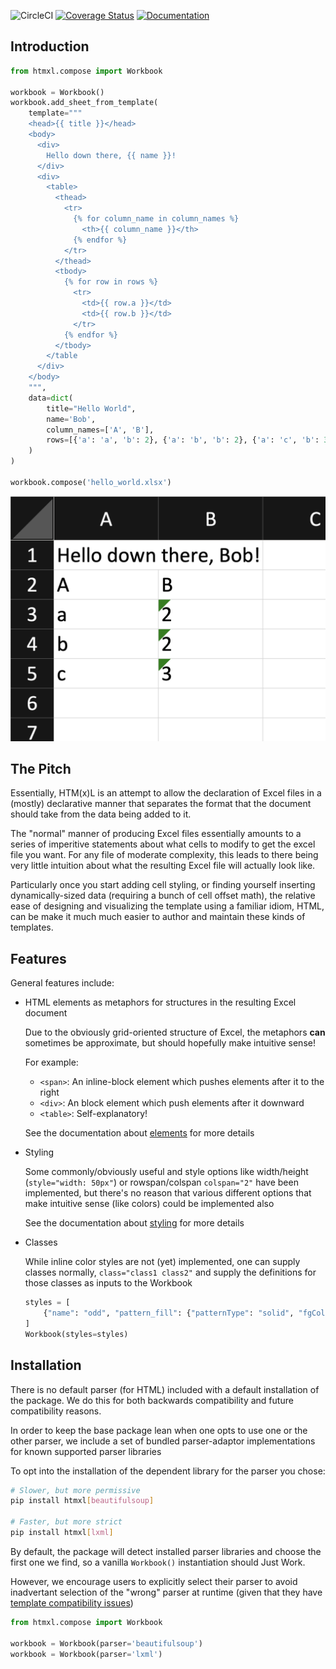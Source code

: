 ![CircleCI](https://img.shields.io/circleci/build/gh/schireson/htmxl/master) [![Coverage
Status](https://coveralls.io/repos/github/schireson/htmxl/badge.svg?branch=master)](https://coveralls.io/github/schireson/htmxl?branch=master)
[![Documentation](https://readthedocs.org/projects/htmxl/badge/?version=latest)](https://htmxl.readthedocs.io/en/latest/?badge=latest)

## Introduction

``` python
from htmxl.compose import Workbook

workbook = Workbook()
workbook.add_sheet_from_template(
    template="""
    <head>{{ title }}</head>
    <body>
      <div>
        Hello down there, {{ name }}!
      </div>
      <div>
        <table>
          <thead>
            <tr>
              {% for column_name in column_names %}
                <th>{{ column_name }}</th>
              {% endfor %}
            </tr>
          </thead>
          <tbody>
            {% for row in rows %}
              <tr>
                <td>{{ row.a }}</td>
                <td>{{ row.b }}</td>
              </tr>
            {% endfor %}
          </tbody>
        </table
      </div>
    </body>
    """,
    data=dict(
        title="Hello World",
        name='Bob',
        column_names=['A', 'B'],
        rows=[{'a': 'a', 'b': 2}, {'a': 'b', 'b': 2}, {'a': 'c', 'b': 3}],
    )
)

workbook.compose('hello_world.xlsx')
```

![example](https://github.com/schireson/htmxl/blob/main/docs/_static/readme.png)

## The Pitch

Essentially, HTM(x)L is an attempt to allow the declaration of Excel files in a (mostly) declarative
manner that separates the format that the document should take from the data being added to it.

The "normal" manner of producing Excel files essentially amounts to a series of imperitive
statements about what cells to modify to get the excel file you want. For any file of moderate
complexity, this leads to there being very little intuition about what the resulting Excel file will
actually look like.

Particularly once you start adding cell styling, or finding yourself inserting dynamically-sized
data (requiring a bunch of cell offset math), the relative ease of designing and visualizing the
template using a familiar idiom, HTML, can be make it much much easier to author and maintain these
kinds of templates.

## Features

General features include:

- HTML elements as metaphors for structures in the resulting Excel document

  Due to the obviously grid-oriented structure of Excel, the metaphors **can** sometimes be
  approximate, but should hopefully make intuitive sense!

  For example:

  - `<span>`: An inline-block element which pushes elements after it to the right
  - `<div>`: An block element which push elements after it downward
  - `<table>`: Self-explanatory!

  See the documentation about
  [elements](https://htmxl.readthedocs.io/en/latest/design/elements.html) for more details

- Styling

  Some commonly/obviously useful and style options like width/height (`style="width: 50px"`) or
  rowspan/colspan `colspan="2"` have been implemented, but there's no reason that various different
  options that make intuitive sense (like colors) could be implemented also

  See the documentation about [styling](https://htmxl.readthedocs.io/en/latest/design/styling.html)
  for more details

- Classes

  While inline color styles are not (yet) implemented, one can supply classes normally,
  `class="class1 class2"` and supply the definitions for those classes as inputs to the Workbook

  ``` python
  styles = [
      {"name": "odd", "pattern_fill": {"patternType": "solid", "fgColor": "FBEAFB"}},
  ]
  Workbook(styles=styles)
  ```

## Installation

There is no default parser (for HTML) included with a default installation of the package. We do
this for both backwards compatibility and future compatibility reasons.

In order to keep the base package lean when one opts to use one or the other parser, we include a
set of bundled parser-adaptor implementations for known supported parser libraries

To opt into the installation of the dependent library for the parser you chose:

``` bash
# Slower, but more permissive
pip install htmxl[beautifulsoup]

# Faster, but more strict
pip install htmxl[lxml]
```

By default, the package will detect installed parser libraries and choose the first one we find, so
a vanilla `Workbook()` instantiation should Just Work.

However, we encourage users to explicitly select their parser to avoid inadvertant selection of the
"wrong" parser at runtime (given that they have [template compatibility
issues](https://pytest-mock-resources.readthedocs.io/en/latest/compatbility.html))

``` python
from htmxl.compose import Workbook

workbook = Workbook(parser='beautifulsoup')
workbook = Workbook(parser='lxml')
```
